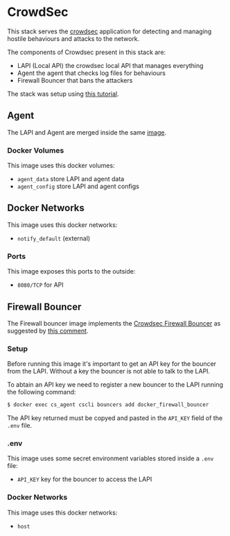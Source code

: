# CrowdSec

This stack serves the [crowdsec](https://github.com/crowdsecurity/crowdsec) application for detecting and managing hostile behaviours and attacks to the network.

The components of Crowdsec present in this stack are:

- LAPI (Local API) the crowdsec local API that manages everything
- Agent the agent that checks log files for behaviours
- Firewall Bouncer that bans the attackers

The stack was setup using [this tutorial](https://www.smarthomebeginner.com/crowdsec-docker-compose-1-fw-bouncer/).
 
## Agent

The LAPI and Agent are merged inside the same [image](https://hub.docker.com/r/crowdsecurity/crowdsec).

### Docker Volumes

This image uses this docker volumes:

- `agent_data` store LAPI and agent data
- `agent_config` store LAPI and agent configs

## Docker Networks

This image uses this docker networks:

- `notify_default` (external)

### Ports

This image exposes this ports to the outside:

- `8080/TCP` for API

## Firewall Bouncer

The Firewall bouncer image implements the [Crowdsec Firewall Bouncer](https://docs.crowdsec.net/docs/bouncers/firewall/) as suggested by [this comment](https://github.com/crowdsecurity/cs-firewall-bouncer/issues/32#issuecomment-1060890534).

### Setup

Before running this image it's important to get an API key for the bouncer from the LAPI. Without a key the bouncer is not able to talk to the LAPI.

To abtain an API key we need to register a new bouncer to the LAPI running the following command:

```bash
$ docker exec cs_agent cscli bouncers add docker_firewall_bouncer
```

The API key returned must be copyed and pasted in the `API_KEY` field of the `.env` file.

### .env

This image uses some secret environment variables stored inside a `.env` file:

- `API_KEY` key for the bouncer to access the LAPI

### Docker Networks

This image uses this docker networks:

- `host`
